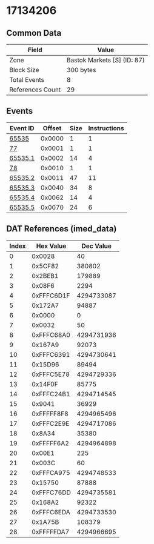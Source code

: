 # 17134206

## Common Data

| Field            | Value                       |
|------------------|-----------------------------|
| Zone             | Bastok Markets [S] (ID: 87) |
| Block Size       | 300 bytes                   |
| Total Events     | 8                           |
| References Count | 29                          |

## Events

| Event ID                | Offset   |   Size |   Instructions |
|-------------------------|----------|--------|----------------|
| [65535](./65535.md)     | 0x0000   |      1 |              1 |
| [77](./77.md)           | 0x0001   |      1 |              1 |
| [65535.1](./65535.1.md) | 0x0002   |     14 |              4 |
| [78](./78.md)           | 0x0010   |      1 |              1 |
| [65535.2](./65535.2.md) | 0x0011   |     47 |             11 |
| [65535.3](./65535.3.md) | 0x0040   |     34 |              8 |
| [65535.4](./65535.4.md) | 0x0062   |     14 |              4 |
| [65535.5](./65535.5.md) | 0x0070   |     24 |              6 |

## DAT References (imed_data)

|   Index | Hex Value   |   Dec Value |
|---------|-------------|-------------|
|       0 | 0x0028      |          40 |
|       1 | 0x5CF82     |      380802 |
|       2 | 0x2BEB1     |      179889 |
|       3 | 0x08F6      |        2294 |
|       4 | 0xFFFC6D1F  |  4294733087 |
|       5 | 0x172A7     |       94887 |
|       6 | 0x0000      |           0 |
|       7 | 0x0032      |          50 |
|       8 | 0xFFFC68A0  |  4294731936 |
|       9 | 0x167A9     |       92073 |
|      10 | 0xFFFC6391  |  4294730641 |
|      11 | 0x15D96     |       89494 |
|      12 | 0xFFFC5E78  |  4294729336 |
|      13 | 0x14F0F     |       85775 |
|      14 | 0xFFFC24B1  |  4294714545 |
|      15 | 0x9041      |       36929 |
|      16 | 0xFFFFF8F8  |  4294965496 |
|      17 | 0xFFFC2E9E  |  4294717086 |
|      18 | 0x8A34      |       35380 |
|      19 | 0xFFFFF6A2  |  4294964898 |
|      20 | 0x00E1      |         225 |
|      21 | 0x003C      |          60 |
|      22 | 0xFFFCA975  |  4294748533 |
|      23 | 0x15750     |       87888 |
|      24 | 0xFFFC76DD  |  4294735581 |
|      25 | 0x168A2     |       92322 |
|      26 | 0xFFFC6EDA  |  4294733530 |
|      27 | 0x1A75B     |      108379 |
|      28 | 0xFFFFFDA7  |  4294966695 |
